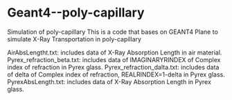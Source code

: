 # Geant4--poly-capillary
Simulation of poly-capillary
This is a code that bases on GEANT4 Plane to simulate X-Ray Transportation in poly-capillary

AirAbsLengtht.txt: includes data of X-Ray Absorption Length in air material.
Pyrex_refraction_beta.txt: includes data of IMAGINARYRINDEX of Complex index of refraction in Pyrex glass.
Pyrex_refraction_dalta.txt: includes data of delta of Complex index of refraction, REALRINDEX=1-delta in Pyrex glass.
PyrexAbsLength.txt: includes data of X-Ray Absorption Length in Pyrex glass.